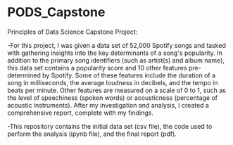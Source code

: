 # PODS_Capstone
Principles of Data Science Capstone Project:

-For this project, I was given a data set of 52,000 Spotify songs and tasked with gathering insights into the key determinants of a song's popularity. In addition to the primary song identifiers (such as artist(s) and album name), this data set contains a popularity score and 10 other features pre-determined by Spotify. Some of these features include the duration of a song in milliseconds, the average loudness in decibels, and the tempo in beats per minute. Other features are measured on a scale of 0 to 1, such as the level of speechiness (spoken words) or acousticness (percentage of acoustic instruments). After my investigation and analysis, I created a comprehensive report, complete with my findings.

-This repository contains the initial data set (csv file), the code used to perform the analysis (ipynb file), and the final report (pdf).


